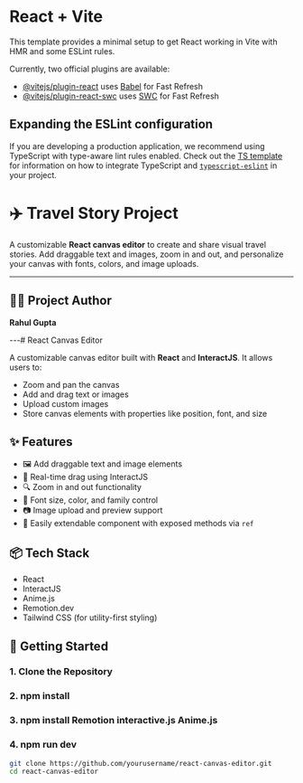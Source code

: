 # React + Vite

This template provides a minimal setup to get React working in Vite with HMR and some ESLint rules.

Currently, two official plugins are available:

- [@vitejs/plugin-react](https://github.com/vitejs/vite-plugin-react/blob/main/packages/plugin-react) uses [Babel](https://babeljs.io/) for Fast Refresh
- [@vitejs/plugin-react-swc](https://github.com/vitejs/vite-plugin-react/blob/main/packages/plugin-react-swc) uses [SWC](https://swc.rs/) for Fast Refresh

## Expanding the ESLint configuration

If you are developing a production application, we recommend using TypeScript with type-aware lint rules enabled. Check out the [TS template](https://github.com/vitejs/vite/tree/main/packages/create-vite/template-react-ts) for information on how to integrate TypeScript and [`typescript-eslint`](https://typescript-eslint.io) in your project.
# ✈️ Travel Story Project

A customizable **React canvas editor** to create and share visual travel stories. Add draggable text and images, zoom in and out, and personalize your canvas with fonts, colors, and image uploads.

---

## 👨‍💻 Project Author

**Rahul Gupta**

---# React Canvas Editor

A customizable canvas editor built with **React** and **InteractJS**. It allows users to:
- Zoom and pan the canvas
- Add and drag text or images
- Upload custom images
- Store canvas elements with properties like position, font, and size

## ✨ Features

- 🖼️ Add draggable text and image elements
- 🧲 Real-time drag using InteractJS
- 🔍 Zoom in and out functionality
- 🎨 Font size, color, and family control
- 📷 Image upload and preview support
- 🧩 Easily extendable component with exposed methods via `ref`

## 📦 Tech Stack

- React
- InteractJS
- Anime.js
- Remotion.dev
- Tailwind CSS (for utility-first styling)

## 🚀 Getting Started

### 1. Clone the Repository
### 2. npm install 
### 3. npm install Remotion interactive.js Anime.js
### 4. npm run dev


```bash
git clone https://github.com/yourusername/react-canvas-editor.git
cd react-canvas-editor

